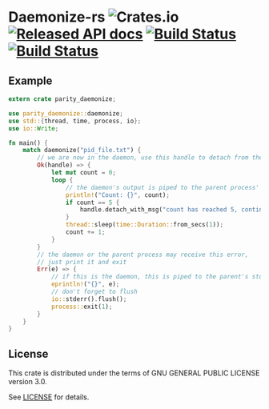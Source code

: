 # Daemonize-rs ![Crates.io](https://img.shields.io/crates/d/daemonize-rs.svg) [![Released API docs](https://docs.rs/daemonize-rs/badge.svg)](https://docs.rs/daemonize-rs) [![Build Status][travis-image]][travis-url][![Build Status][appveyor-image]][appveyor-url]

[travis-image]: https://travis-ci.org/paritytech/parity-daemonize.svg?branch=master
[travis-url]: https://travis-ci.org/paritytech/parity-daemonize
[appveyor-image]: https://ci.appveyor.com/api/projects/status/github/paritytech/parity-daemonize?svg=true
[appveyor-url]: https://ci.appveyor.com/project/paritytech/parity-daemonize/branch/master

## Example

```rust
extern crate parity_daemonize;

use parity_daemonize::daemonize;
use std::{thread, time, process, io};
use io::Write;

fn main() {
    match daemonize("pid_file.txt") {
        // we are now in the daemon, use this handle to detach from the parent process
        Ok(handle) => {
            let mut count = 0;
            loop {
                // the daemon's output is piped to the parent process' stdout
                println!("Count: {}", count);
                if count == 5 {
                    handle.detach_with_msg("count has reached 5, continuing in background");
                }
                thread::sleep(time::Duration::from_secs(1));
                count += 1;
            }
        }
        // the daemon or the parent process may receive this error,
        // just print it and exit
        Err(e) => {
            // if this is the daemon, this is piped to the parent's stderr
            eprintln!("{}", e);
            // don't forget to flush
            io::stderr().flush();
            process::exit(1);
        }
    }
}

```

## License

This crate is distributed under the terms of GNU GENERAL PUBLIC LICENSE version 3.0.

See [LICENSE](LICENSE) for details.
